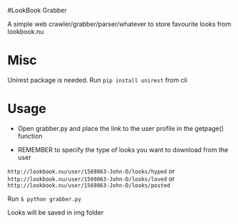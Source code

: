 #LookBook Grabber

A simple web crawler/grabber/parser/whatever to store favourite looks from lookbook.nu

Misc
=====
Unirest package is needed. Run `pip install unirest` from cli

Usage
=====
- Open grabber.py and place the link to the user profile in the getpage() function

- REMEMBER to specify the type of looks you want to download from the user

`http://lookbook.nu/user/1569863-John-D/looks/hyped`
or
`http://lookbook.nu/user/1569863-John-D/looks/loved`
or
`http://lookbook.nu/user/1569863-John-D/looks/posted`

Run `$ python grabber.py`

Looks will be saved in img folder



